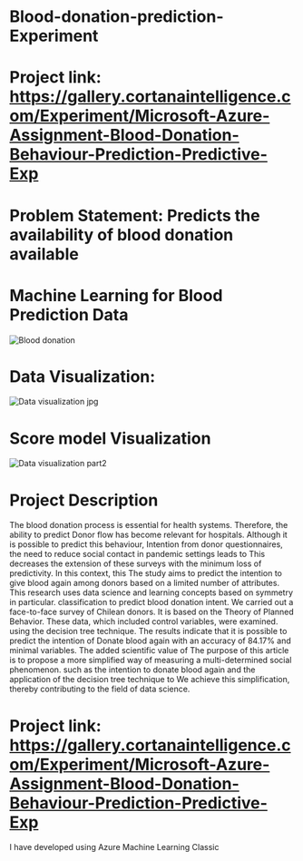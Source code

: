 # Blood-donation-prediction-Experiment

# Project link: https://gallery.cortanaintelligence.com/Experiment/Microsoft-Azure-Assignment-Blood-Donation-Behaviour-Prediction-Predictive-Exp

# Problem Statement: Predicts the availability of blood donation available

# Machine Learning for Blood Prediction Data
![Blood donation](https://user-images.githubusercontent.com/89576235/152986957-d6bbf6aa-6866-45dc-8a42-add879e52092.jpg)

# Data Visualization:
![Data visualization jpg](https://user-images.githubusercontent.com/89576235/152987069-9fb8e6b9-7316-4cfa-b123-fce4377a9271.png)

# Score model Visualization
![Data visualization part2](https://user-images.githubusercontent.com/89576235/152987137-d617c014-db32-43bd-bcd3-9a2339849301.jpg)

# Project Description
The blood donation process is essential for health systems. Therefore, the ability to predict Donor flow has become relevant for hospitals. Although it is possible to predict this behaviour, Intention from donor questionnaires, the need to reduce social contact in pandemic settings leads to This decreases the extension of these surveys with the minimum loss of predictivity. In this context, this The study aims to predict the intention to give blood again among donors based on a limited number of attributes. This research uses data science and learning concepts based on symmetry in particular. classification to predict blood donation intent. We carried out a face-to-face survey of Chilean donors. It is based on the Theory of Planned Behavior. These data, which included control variables, were examined. using the decision tree technique. The results indicate that it is possible to predict the intention of Donate blood again with an accuracy of 84.17% and minimal variables. The added scientific value of The purpose of this article is to propose a more simplified way of measuring a multi-determined social phenomenon. such as the intention to donate blood again and the application of the decision tree technique to We achieve this simplification, thereby contributing to the field of data science.

# Project link: https://gallery.cortanaintelligence.com/Experiment/Microsoft-Azure-Assignment-Blood-Donation-Behaviour-Prediction-Predictive-Exp

 I have developed using Azure Machine Learning Classic
